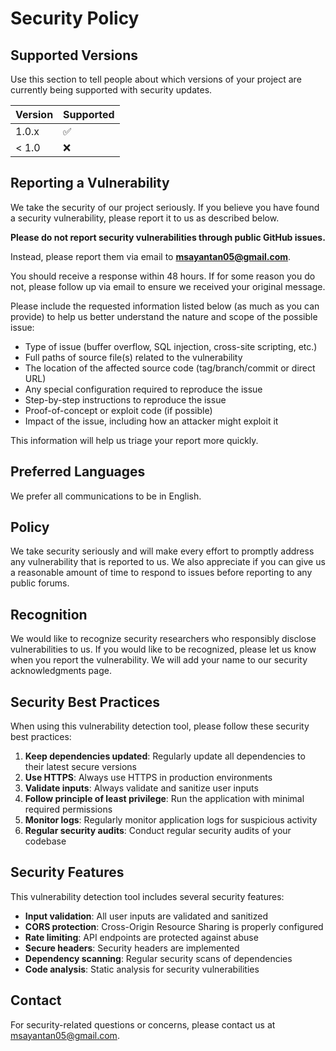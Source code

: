 # Security Policy

## Supported Versions

Use this section to tell people about which versions of your project are currently being supported with security updates.

| Version | Supported          |
| ------- | ------------------ |
| 1.0.x   | :white_check_mark: |
| < 1.0   | :x:                |

## Reporting a Vulnerability

We take the security of our project seriously. If you believe you have found a security vulnerability, please report it to us as described below.

**Please do not report security vulnerabilities through public GitHub issues.**

Instead, please report them via email to **msayantan05@gmail.com**.

You should receive a response within 48 hours. If for some reason you do not, please follow up via email to ensure we received your original message.

Please include the requested information listed below (as much as you can provide) to help us better understand the nature and scope of the possible issue:

- Type of issue (buffer overflow, SQL injection, cross-site scripting, etc.)
- Full paths of source file(s) related to the vulnerability
- The location of the affected source code (tag/branch/commit or direct URL)
- Any special configuration required to reproduce the issue
- Step-by-step instructions to reproduce the issue
- Proof-of-concept or exploit code (if possible)
- Impact of the issue, including how an attacker might exploit it

This information will help us triage your report more quickly.

## Preferred Languages

We prefer all communications to be in English.

## Policy

We take security seriously and will make every effort to promptly address any vulnerability that is reported to us. We also appreciate if you can give us a reasonable amount of time to respond to issues before reporting to any public forums.

## Recognition

We would like to recognize security researchers who responsibly disclose vulnerabilities to us. If you would like to be recognized, please let us know when you report the vulnerability. We will add your name to our security acknowledgments page.

## Security Best Practices

When using this vulnerability detection tool, please follow these security best practices:

1. **Keep dependencies updated**: Regularly update all dependencies to their latest secure versions
2. **Use HTTPS**: Always use HTTPS in production environments
3. **Validate inputs**: Always validate and sanitize user inputs
4. **Follow principle of least privilege**: Run the application with minimal required permissions
5. **Monitor logs**: Regularly monitor application logs for suspicious activity
6. **Regular security audits**: Conduct regular security audits of your codebase

## Security Features

This vulnerability detection tool includes several security features:

- **Input validation**: All user inputs are validated and sanitized
- **CORS protection**: Cross-Origin Resource Sharing is properly configured
- **Rate limiting**: API endpoints are protected against abuse
- **Secure headers**: Security headers are implemented
- **Dependency scanning**: Regular security scans of dependencies
- **Code analysis**: Static analysis for security vulnerabilities

## Contact

For security-related questions or concerns, please contact us at msayantan05@gmail.com. 
